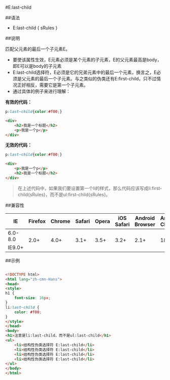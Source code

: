 #E:last-child

##语法

- E:last-child { sRules }


##说明

匹配父元素的最后一个子元素E。

- 要使该属性生效，E元素必须是某个元素的子元素，E的父元素最高是body，即E可以是body的子元素
- E:last-child选择符，E必须是它的兄弟元素中的最后一个元素，换言之，E必须是父元素的最后一个子元素。与之类似的伪类还有E:first-child，只不过情况正好相反，需要它是第一个子元素。
- 通过具体的例子来进行理解：


**有效的代码：**
```css
p:last-child{color:#f00;}
```

```html
<div>
	<h2>我是一个标题</h2>
	<p>我是一个p</p>
</div>
```

**无效的代码：**

```css
p:last-child{color:#f00;}
```

```html
<div>
	<p>我是一个p</p>
	<h2>我是一个标题</h2>
</div>
```

>在上述代码中，如果我们要设置第一个li的样式，那么代码应该写成li:first-child{sRules}，而不是ul:first-child{sRules}。




##兼容性


<table class="compatible">
<thead>
	<tr>
		<th>IE</th>
		<th>Firefox</th>
		<th>Chrome</th>
		<th>Safari</th>
		<th>Opera</th>
		<th>iOS Safari</th>
		<th>Android Browser</th>
		<th>Android Chrome</th>
	</tr>
</thead>
<tbody>
	<tr>
		<td class="unsupport">6.0-8.0</td>
		<td class="support" rowspan="2">2.0+</td>
		<td class="support" rowspan="2">4.0+</td>
		<td class="support" rowspan="2">3.1+</td>
		<td class="support" rowspan="2">3.5+</td>
		<td class="support" rowspan="2">3.2+</td>
		<td class="support" rowspan="2">2.1+</td>
		<td class="support" rowspan="2">18.0+</td>
	</tr>
	<tr>
		<td class="support">IE9.0+</td>
	</tr>
</tbody>
</table>



##示例

```html

<!DOCTYPE html>
<html lang="zh-cmn-Hans">
<head>
<style>
h1 {
	font-size: 16px;
}
li:last-child {
	color: #f00;
}
</style>
</head>
<body>
<h1>注意是li:last-child，而不是ul:last-child</h1>
<ul>
	<li>结构性伪类选择符 E:last-child</li>
	<li>结构性伪类选择符 E:last-child</li>
	<li>结构性伪类选择符 E:last-child</li>
	<li>结构性伪类选择符 E:last-child</li>
</ul>
</body>
</html>

```
